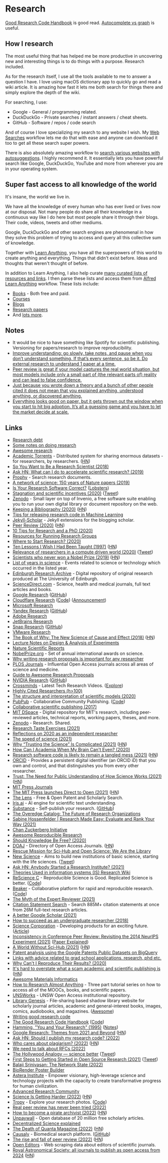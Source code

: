 # Research

[Good Research Code Handbook](https://goodresearch.dev/) is good read. [Autocomplete vs graph](https://anvaka.github.io/vs/?query=) is useful.

## How I research

The most useful thing that has helped me be more productive in uncovering new and interesting things is to do things with a purpose. Research included.

As for the research itself, I use all the tools available to me to answer a question I have. I love using macOS dictionary app to quickly go and read a wiki article. It is amazing how fast it lets me both search for things there and simply explore the depth of the wiki.

For searching, I use:

- Google - General / programming related.
- DuckDuckGo - Private searches / instant answers / cheat sheets.
- GitHub - Software / repos / code search

And of course I love specializing my search to any website I wish. My [Web Searches](https://github.com/nikitavoloboev/alfred-web-searches) workflow lets me do that with ease and anyone can download it too to get all these search super powers.

There is also absolutely amazing workflow to [search various websites with autosuggestions](https://github.com/deanishe/alfred-searchio). I highly recommend it. It essentially lets you have powerful search like Google, DuckDuckGo, YouTube and more from wherever you are in your operating system.

## Super fast access to all knowledge of the world

It's insane, the world we live in.

We have all the knowledge of every human who has ever lived or lives now at our disposal. Not many people do share all their knowledge in a continuous way like I do here but most people share it through their blogs. Their code, videos, tweets and other mediums.

Google, DuckDuckGo and other search engines are phenomenal in how they solve this problem of trying to access and query all this collective sum of knowledge.

Together with [Learn Anything](https://learn-anything.xyz/), you have all the superpowers of this world to create anything and everything. Things that didn't exist before. Ideas and thoughts that weren't thought of before.

In addition to Learn Anything, I also help curate [many curated lists of resources and links](https://github.com/learn-anything/curated-lists). I then parse these lists and access them from [Alfred Learn Anything](https://github.com/nikitavoloboev/alfred-learn-anything) workflow. These lists include:

- [Books](https://github.com/learn-anything/books) - Both free and paid.
- [Courses](https://github.com/learn-anything/courses)
- [Blogs](https://github.com/learn-anything/blogs)
- [Research papers](https://github.com/learn-anything/research-papers)
- And [lots more](https://github.com/learn-anything/curated-lists).

## Notes

- It would be nice to have something like Spotify for scientific publishing. Versioning for papers/research to improve reproducibility.
- [Improve understanding: go slowly, take notes, and pause when you don’t understand something. If that’s every sentence, so be it. Do external research to understand 1 paper at a time.](https://www.reddit.com/r/neuroscience/comments/m9t8w4/best_neuroscience_journals_to_follow_in_strokead/)
- [Peer review is great if your model captures the real world situation, but most models include only a small part of (the relevant parts of) reality and can lead to false confidence.](https://twitter.com/insrchf/status/1434527282664722437)
- [Just because you wrote down a theory and a bunch of other people cited it does not mean that you explained anything, understood anything, or discovered anything.](https://twitter.com/Noahpinion/status/1441603710182772737)
- [Everything looks good on paper, but it gets thrown out the window when you start to hit big adoption. It’s all a guessing game and you have to let the market decide at scale.](https://twitter.com/RunNode/status/1463944501328760841)

## Links

- [Research debt](https://distill.pub/2017/research-debt/)
- [Some notes on doing research](https://www.reddit.com/r/MachineLearning/comments/73n9pm/d_confession_as_an_ai_researcher_seeking_advice/dnrsmh9/ "permalink")
- [Awesome research](https://github.com/emptymalei/awesome-research)
- [Academic Torrents](http://academictorrents.com/) - Distributed system for sharing enormous datasets - for researchers, by researchers. ([HN](https://news.ycombinator.com/item?id=22033833))
- [So You Want to Be a Research Scientist (2018)](https://medium.com/s/story/so-you-want-to-be-a-research-scientist-363c075d3d4c?fbclid=IwAR0tcvEpi4DojA3xmFMsuvXg8eqjZ_kHS_0HhBbzvBZ-WK-X-FrwjOe5MbA)
- [Ask HN: What can I do to accelerate scientific research? (2019)](https://news.ycombinator.com/item?id=20189664)
- [Prophy](https://www.prophy.science/) - Search research documents.
- [A network of science: 150 years of Nature papers (2019)](https://www.youtube.com/watch?v=GW4s58u8PZo)
- [Is Your Research Software Correct?](https://mikecroucher.github.io/MLPM_talk/) ([Lobsters](https://lobste.rs/s/yvuwwe/is_your_research_software_correct))
- [Stagnation and scientific incentives (2020)](https://www.nber.org/papers/w26752.pdf) ([Tweet](https://twitter.com/michael_nielsen/status/1229579376016023552))
- [Zenodo](https://github.com/zenodo/zenodo) - Small layer on top of Invenio, a free software suite enabling you to run your own digital library or document repository on the web.
- [Keeping a Bibliography (2020)](https://bastian.rieck.me/blog/posts/2020/bibliography/) ([HN](https://news.ycombinator.com/item?id=22683294))
- [Tips for releasing research code in Machine Learning](https://github.com/paperswithcode/releasing-research-code)
- [Jekyll-Scholar](https://github.com/inukshuk/jekyll-scholar) - Jekyll extensions for the blogging scholar.
- [Peer Review (2020)](https://rodneybrooks.com/peer-review/) ([HN](https://news.ycombinator.com/item?id=23280372))
- [10 Tips for Research and a PhD (2020)](https://ruder.io/10-tips-for-research-and-a-phd/)
- [Resources for Running Research Groups](https://github.com/jeanqasaur/research-group-resources)
- [Where to Start Research? (2020)](https://acesounderglass.com/2020/06/09/where-to-start-research/)
- [Ten Lessons I Wish I Had Been Taught (1997)](https://www.ams.org/notices/199701/comm-rota.pdf) ([HN](https://news.ycombinator.com/item?id=23722803))
- [Relevance of researchers in a compute driven world (2020)](https://www.reddit.com/r/MachineLearning/comments/iezgsc/d_relevance_of_researchers_in_a_compute_driven/) ([Tweet](https://twitter.com/hardmaru/status/1298114780763316227))
- [Scientists who never won a Nobel Prize (2019)](https://www.wondersofphysics.com/2019/01/scientists-who-never-won.html) ([HN](https://news.ycombinator.com/item?id=24283018))
- [List of years in science](https://en.wikipedia.org/wiki/List_of_years_in_science) - Events related to science or technology which occurred in the listed year.
- [Edinburgh Research Archive](https://era.ed.ac.uk/) - Digital repository of original research produced at The University of Edinburgh.
- [ScienceDirect.com](https://www.sciencedirect.com/) - Science, health and medical journals, full text articles and books.
- [Google Research](https://research.google/) ([GitHub](https://github.com/google-research))
- [Cloudflare Research](https://research.cloudflare.com/) ([Code](https://github.com/cloudflare/research.cloudflare.com)) ([Announcement](https://blog.cloudflare.com/announcing-cloudflare-research-hub/))
- [Microsoft Research](https://www.microsoft.com/en-us/research/)
- [Yandex Research](https://research.yandex.com/) ([GitHub](https://github.com/yandex-research))
- [Adobe Research](https://research.adobe.com/)
- [JetBrains Research](https://research.jetbrains.org/)
- [Snap Research](https://research.snap.com/) ([GitHub](https://github.com/snap-research))
- [VMware Research](https://research.vmware.com/)
- [The Book of Why: The New Science of Cause and Effect (2018)](http://cdar.berkeley.edu/wp-content/uploads/2017/04/Lisa-Goldberg-reviews-The-Book-of-Why.pdf) ([HN](https://news.ycombinator.com/item?id=24487135))
- [Lecture Notes on Design & Analysis of Experiments](https://github.com/fcampelo/Design-and-Analysis-of-Experiments)
- [Nature Scientific Reports](https://www.nature.com/srep/)
- [NobelPrize.org](https://www.nobelprize.org/) - Set of annual international awards on science.
- [Why writing research proposals is important for any researcher](https://twitter.com/omarsar0/status/1314217743391100928)
- [PLOS Journals](https://plos.org/#journals) - Influential Open Access journals across all areas of science and medicine.
- [Guide to Awesome Research Proposals](https://github.com/dair-ai/awesome-research-proposals-guide)
- [NVIDIA Research](https://www.nvidia.com/en-us/research/) ([GitHub](https://github.com/NVlabs))
- [Crossminds](https://crossminds.ai/) - Latest Tech Research Videos. ([Explore](https://crossminds.ai/explore/))
- [Highly Cited Researchers (h>100)](http://www.webometrics.info/en/hlargerthan100)
- [The structure and interpretation of scientific models (2020)](https://blog.khinsen.net/posts/2020/12/10/the-structure-and-interpretation-of-scientific-models/)
- [PubPub](https://www.pubpub.org/) - Collaborative Community Publishing. ([Code](https://github.com/pubpub/pubpub))
- [Collaborative scientific publishing (2017)](https://dspace.mit.edu/handle/1721.1/112531)
- [MIT DSpace](https://dspace.mit.edu/) - Digital repository for MIT's research, including peer-reviewed articles, technical reports, working papers, theses, and more.
- [Zenodo](https://zenodo.org/) - Research. Shared.
- [Research Taste Exercises (2021)](http://colah.github.io/notes/taste/)
- [Reflections on 2020 as an independent researcher](https://andymatuschak.org/2020/)
- [The speed of science (2021)](https://worksinprogress.co/issue/the-speed-of-science/)
- [Why “Trusting the Science” Is Complicated (2021)](https://lareviewofbooks.org/article/why-trusting-the-science-is-complicated/) ([HN](https://news.ycombinator.com/item?id=26122712))
- [How Can I Academia When My Brain Can't Even? (2020)](https://very.science/PLMW20/)
- [Research software code is likely to remain a tangled mess (2021)](http://shape-of-code.coding-guidelines.com/2021/02/21/research-software-code-is-likely-to-remain-a-tangled-mess/) ([HN](https://news.ycombinator.com/item?id=26223114))
- [ORCID](https://orcid.org/) - Provides a persistent digital identifier (an ORCID iD) that you own and control, and that distinguishes you from every other researcher.
- [Trust: The Need for Public Understanding of How Science Works (2021)](https://onlinelibrary.wiley.com/doi/full/10.1002/hast.1227) ([HN](https://news.ycombinator.com/item?id=26314610))
- [MIT Press Journals](https://www.mitpressjournals.org/action/showPublications)
- [The MIT Press launches Direct to Open (2021)](https://mitpress.mit.edu/blog/mit-press-launches-direct-open) ([HN](https://news.ycombinator.com/item?id=26322089))
- [The Lens](https://www.lens.org/lens/) - Free & Open Patent and Scholarly Search.
- [Iris.ai](https://iris.ai/) - AI engine for scientific text understanding.
- [Substance](https://substance.io/) - Self-publish your research. ([GitHub](https://github.com/substance))
- [The Overedge Catalog: The Future of Research Organizations](https://arbesman.net/overedge/)
- [Sabine Hossenfelder | Research Made Easy: Evaluate and Rank Your Way (2021)](https://www.youtube.com/watch?v=IVFutzyRmNg)
- [Chan Zuckerberg Initiative](https://chanzuckerberg.com/)
- [Awesome Reproducible Research](https://github.com/leipzig/awesome-reproducible-research)
- [Should Knowledge Be Free? (2020)](https://www.youtube.com/watch?v=PriwCi6SzLo&t=8s)
- [DOAJ](https://www.doaj.org/) - Directory of Open Access Journals. ([HN](https://news.ycombinator.com/item?id=27073779))
- [Rescue Mission for Sci-Hub and Open Science: We Are the Library](https://www.reddit.com/r/DataHoarder/comments/nc27fv/rescue_mission_for_scihub_and_open_science_we_are/)
- [New Science](https://newscience.org/) - Aims to build new institutions of basic science, starting with the life sciences. ([Tweet](https://twitter.com/alexeyguzey/status/1392890087944380420))
- [Ask HN: Anybody Started a Research Institute? (2021)](https://news.ycombinator.com/item?id=27300594)
- [Theories Used in information systems (IS) Research Wiki](https://is.theorizeit.org/wiki/Main_Page)
- [ReScience C](https://rescience.github.io/) - Reproducible Science is Good. Replicated Science is better. ([Code](https://github.com/ReScience/ReScience))
- [Beaker](https://beaker.org/) - Collaborative platform for rapid and reproducible research. ([Code](https://github.com/allenai/beaker))
- [The Myth of the Expert Reviewer (2021)](https://parameterfree.com/2021/07/06/the-myth-of-the-expert-reviewer/)
- [Citation Statement Search](https://scite.ai/search/citations) - Search 885M+ citation statements at once from 26M full-text research articles.
- [A better Google Scholar (2021)](https://nintil.com/better-google-scholar)
- [How to succeed as an undergraduate researcher (2018)](https://dblalock.github.io/how-to-undergrad-research/)
- [Science Corporation](https://science.xyz/) - Developing products for an exciting future. ([Article](https://maxhodak.com/nonfiction/2021/09/03/science.html))
- [Inconsistency in Conference Peer Review: Revisiting the 2014 NeurIPS Experiment (2021)](https://arxiv.org/abs/2109.09774) ([Paper Explained](https://www.youtube.com/watch?v=19Q-vMd9bYg))
- [A World Without Sci-Hub (2021)](https://palladiummag.com/2021/09/24/a-world-without-sci-hub/) ([HN](https://news.ycombinator.com/item?id=28689707))
- [Patent analysis using the Google Patents Public Datasets on BigQuery](https://github.com/google/patents-public-data)
- [Links with advice related to grad school applications, research, phd etc.](https://github.com/shaily99/advice)
- [Why Can't I Reproduce Their Results? (2020)](https://theorangeduck.com/page/reproduce-their-results)
- [It's hard to overstate what a scam academic and scientific publishing is](https://pluralistic.net/2021/10/28/clintons-ghost/#cornucopia-concordance) ([HN](https://news.ycombinator.com/item?id=29061356))
- [Awesome Materials Informatics](https://github.com/tilde-lab/awesome-materials-informatics)
- [How to Research Almost Anything](https://github.com/TimothyStiles/how-to-research-almost-anything) - Three part tutorial series on how to access all of the MOOCs, books, and scientific papers.
- [UNSWorks](https://www.unsworks.unsw.edu.au/primo-explore/search?vid=UNSWORKS) - UNSW Open Access institutional repository.
- [Library Genesis](http://libgen.li/) - File-sharing based shadow library website for scholarly journal articles, academic and general-interest books, images, comics, audiobooks, and magazines. ([Awesome](https://github.com/freereadorg/awesome-libgen))
- [Writing good research code](https://github.com/patrickmineault/research_code)
- [The Good Research Code Handbook](https://goodresearch.dev/) ([Code](https://github.com/patrickmineault/codebook))
- [Hamming, "You and Your Research" (1995)](https://www.youtube.com/watch?v=a1zDuOPkMSw) ([Notes](https://spico197.github.io/posts/2021/09/hamming/))
- [Google Research: Themes from 2021 and Beyond](https://ai.googleblog.com/2022/01/google-research-themes-from-2021-and.html) ([HN](https://news.ycombinator.com/item?id=29943548))
- [Ask HN: Should I publish my research code? (2022)](https://news.ycombinator.com/item?id=29934192)
- [Who cares about plagiarism? (2022)](https://www.worksinprogress.co/issue/who-cares-about-plagiarism/) ([HN](https://news.ycombinator.com/item?id=30153759))
- [We need to talk about RFCs (2022)](https://www.ncameron.org/blog/the-problem-with-rfcs/)
- [The Hollywood Analogy — science better](https://www.scibetter.com/hollywood) ([Tweet](https://twitter.com/davidtlang/status/1494740604147822596))
- [First Steps to Getting Started in Open Source Research (2021)](https://www.bellingcat.com/resources/2021/11/09/first-steps-to-getting-started-in-open-source-research/) ([Tweet](https://twitter.com/EliotHiggins/status/1502292286285168643))
- [Balaji Srinivasan: The Network State (2022)](https://overcast.fm/+Oxea-zIg0)
- [BioRender Poster Builder](https://biorender.com/poster-builder)
- [Astera Institute](https://astera.org/) - Empower visionary, high-leverage science and technology projects with the capacity to create transformative progress for human civilization.
- [Advanced Research Community](https://github.com/advancedresearch/advancedresearch.github.io)
- [Science Is Getting Harder (2022)](https://mattsclancy.substack.com/p/science-is-getting-harder?s=r) ([HN](https://news.ycombinator.com/item?id=31598217))
- [Tropy](https://tropy.org/) - Explore your research photos. ([Code](https://github.com/tropy/tropy))
- [Real peer review has never been tried (2022)](https://www.worksinprogress.co/issue/real-peer-review/)
- [How to become a pirate archivist (2022)](http://annas-blog.org/blog-how-to-become-a-pirate-archivist.html) ([HN](https://news.ycombinator.com/item?id=33240701))
- [Unpaywall](https://unpaywall.org/) - Open database of 20 million free scholarly articles.
- [Decentralized Science explained](https://twitter.com/dvdkll/status/1597978031817035776)
- [The Death of Quanta Magazine (2022)](https://mateusaraujo.info/2022/12/01/the-death-of-quanta-magazine/) ([HN](https://news.ycombinator.com/item?id=33828602))
- [Causaly](https://www.causaly.com/) - Biomedical search platform. ([GitHub](https://github.com/causaly))
- [The rise and fall of peer review (2022)](https://experimentalhistory.substack.com/p/the-rise-and-fall-of-peer-review) ([HN](https://news.ycombinator.com/item?id=33997953))
- [Open Editors](https://github.com/andreaspacher/openeditors) - Web scraping data about editors of scientific journals.
- [Royal Astronomical Society: all journals to publish as open access from 2024](https://ras.ac.uk/news-and-press/news/royal-astronomical-society-announces-all-journals-publish-open-access-2024) ([HN](https://news.ycombinator.com/item?id=34992891))

